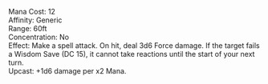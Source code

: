 Mana Cost: 12  
Affinity: Generic  
Range: 60ft  
Concentration: No  
Effect: Make a spell attack. On hit, deal 3d6 Force damage. If the target fails a Wisdom Save (DC 15), it cannot take reactions until the start of your next turn.  
Upcast: +1d6 damage per x2 Mana.